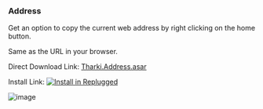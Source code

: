 ### Address

Get an option to copy the current web address by right clicking on the home button.

Same as the URL in your browser.

Direct Download Link:
[Tharki.Address.asar](https://github.com/Tharki-God/Address/releases/latest/download/Tharki.Address.asar)

Install Link:
[![Install in Replugged](https://img.shields.io/badge/-Install%20in%20Replugged-blue?style=for-the-badge&logo=none)](https://replugged.dev/install?identifier=Tharki-God/Address&source=github)

![image](https://tharki-god.github.io/files-random-host/bdpluginsassets/address.png)
